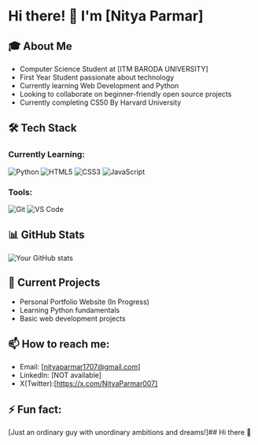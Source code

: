 # Hi there! 👋 I'm [Nitya Parmar]
            

## 🎓 About Me
- Computer Science Student at [ITM BARODA UNIVERSITY]
- First Year Student passionate about technology
- Currently learning Web Development and Python
- Looking to collaborate on beginner-friendly open source projects
- Currently completing CS50 By Harvard University

## 🛠 Tech Stack
### Currently Learning:
![Python](https://img.shields.io/badge/-Python-3776AB?style=flat&logo=Python&logoColor=white)
![HTML5](https://img.shields.io/badge/-HTML5-E34F26?style=flat&logo=html5&logoColor=white)
![CSS3](https://img.shields.io/badge/-CSS3-1572B6?style=flat&logo=css3)
![JavaScript](https://img.shields.io/badge/-JavaScript-F7DF1E?style=flat&logo=javascript&logoColor=black)

### Tools:
![Git](https://img.shields.io/badge/-Git-F05032?style=flat&logo=git&logoColor=white)
![VS Code](https://img.shields.io/badge/-VS%20Code-007ACC?style=flat&logo=visual-studio-code)

## 📊 GitHub Stats
![Your GitHub stats](https://github-readme-stats.vercel.app/api?username=NityaParmar&show_icons=true&theme=radical)

## 🌱 Current Projects
- Personal Portfolio Website (In Progress)
- Learning Python fundamentals
- Basic web development projects

## 📫 How to reach me:
- Email: [nityaparmar1707@gmail.com]
- LinkedIn: [NOT available]
- X(Twitter):[https://x.com/NityaParmar007]

## ⚡ Fun fact: 
[Just an ordinary guy with unordinary ambitions and dreams!]## Hi there 👋

<!--
**NityaParmar/NityaParmar** is a ✨ _special_ ✨ repository because its `README.md` (this file) appears on your GitHub profile.

Here are some ideas to get you started:

- 🔭 I’m currently working on ...
- 🌱 I’m currently learning ...
- 👯 I’m looking to collaborate on ...
- 🤔 I’m looking for help with ...
- 💬 Ask me about ...
- 📫 How to reach me: ...
- 😄 Pronouns: ...
- ⚡ Fun fact: ...
-->
